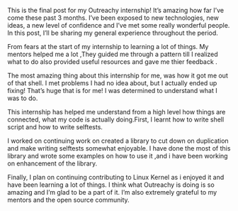 This is the final post for my Outreachy internship! It’s amazing how far I’ve come these past 3 months. I’ve been exposed to new technologies, new ideas, a new level of confidence and I’ve met some really wonderful people. In this post, I’ll be sharing my general experience throughout the period.

From fears at the start of my internship to learning a lot of things. My mentors helped me a lot ,They guided me through a pattern till I realized what to do also provided useful resources and gave me thier feedback .

The most amazing thing about this internship for me, was how it got me out of that shell. I met problems I had no idea about, but I actually ended up fixing! That’s huge that is for me! I was determined to understand what I was to do.

This internship has helped me understand from a high level how things are connected, what my code is actually doing.First, I learnt how to write shell script and how to write selftests. 

I worked on continuing work on created a library to cut down on duplication and make writing selftests somewhat enjoyable. I have done the most of this library and wrote some examples on how to use it ,and i have been working on enhancement of the library.

Finally, I plan on continuing contributing to Linux Kernel as i enjoyed it and have been learning a lot of things. I think what Outreachy is doing is so amazing and I’m glad to be a part of it. I’m also extremely grateful to my mentors and the open source community.
